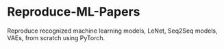 # Reproduce-ML-Papers
Reproduce recognized machine learning models, LeNet, Seq2Seq models, VAEs, from scratch using PyTorch.
